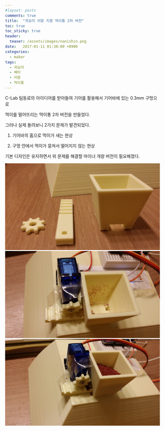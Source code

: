 ```yaml
---
#layout: posts
comments: true
title:  "귀요미 어항 지붕 먹이통 2차 버전"
toc: true
toc_sticky: true
header:
  teaser: /assets/images/nanishin.png
date:   2017-01-11 01:30:00 +0900
categories:
  - maker
tags:
  - 귀요미
  - 베타
  - 어항
  - 먹이통
---
```

C-Lab 팀동료의 아이디어를 받아들여 기어를 활용해서 기어바에 있는 0.3mm 구멍으로

먹이를 떨어뜨리는 먹이통 2차 버전을 만들었다.

그러나 실제 돌려보니 2가지 문제가 발견되었다.

1. 기어바의 홈으로 먹이가 새는 현상

2. 구멍 안에서 먹이가 뭉쳐서 떨어지지 않는 현상

기본 디자인은 유지하면서 위 문제를 해결할 마이너 개량 버전이 필요해졌다.

![먹이통 2차 버전 구성물](/assets/images/20170110_234142.jpg)
![먹이통 2차 버전 조립](/assets/images/20170111_010941.jpg)
![먹이통 2차 버전 먹이 새는 문제](/assets/images/20170111_011924.jpg)

